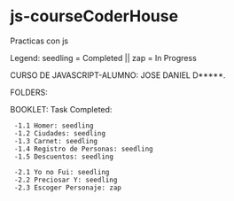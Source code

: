 # js-courseCoderHouse
 Practicas con js
 
 Legend: seedling = Completed  || zap = In Progress
 
 CURSO DE JAVASCRIPT-ALUMNO: JOSE DANIEL D*****.
 
 FOLDERS:
 
  BOOKLET:
   Task Completed: 
   
     -1.1 Homer: seedling
     -1.2 Ciudades: seedling 
     -1.3 Carnet: seedling 
     -1.4 Registro de Personas: seedling 
     -1.5 Descuentos: seedling 
     
     -2.1 Yo no Fui: seedling 
     -2.2 Preciosar Y: seedling 
     -2.3 Escoger Personaje: zap
